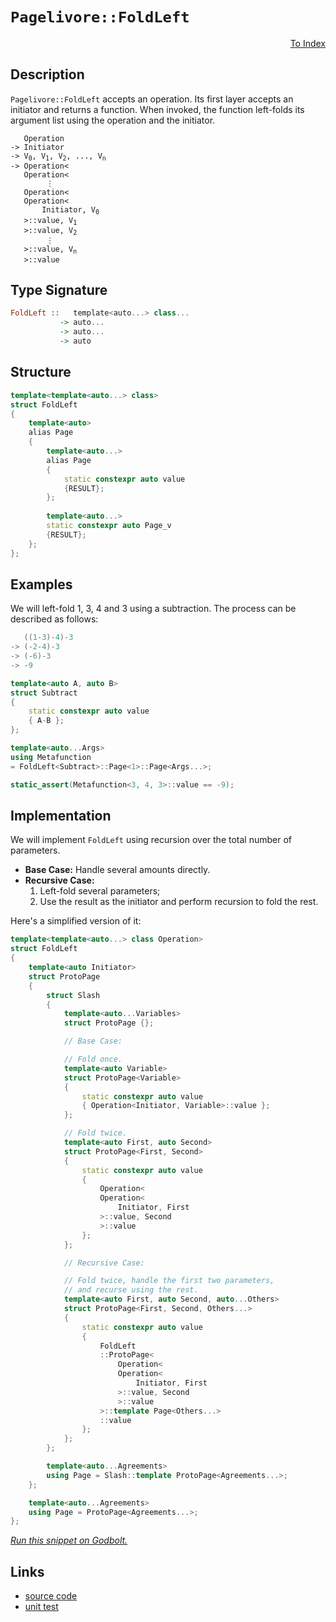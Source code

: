 <!-- Copyright 2024 Feng Mofan
SPDX-License-Identifier: Apache-2.0 -->

# `Pagelivore::FoldLeft`

<p style='text-align: right;'><a href="../../../index.md#algorithms-2">To Index</a></p>

## Description

`Pagelivore::FoldLeft` accepts an operation.
Its first layer accepts an initiator and returns a function.
When invoked, the function left-folds its argument list using the operation and the initiator.

<pre><code>   Operation
-> Initiator
-> V<sub>0</sub>, V<sub>1</sub>, V<sub>2</sub>, ..., V<sub>n</sub>
-> Operation&lt;
   Operation&lt;
        &vellip;
   Operation&lt;
   Operation&lt;
       Initiator, V<sub>0</sub>
   &gt;::value, V<sub>1</sub>
   &gt;::value, V<sub>2</sub>
        &vellip;
   &gt;::value, V<sub>n</sub>
   &gt;::value</code></pre>

## Type Signature

```Haskell
FoldLeft ::   template<auto...> class...
           -> auto...
           -> auto...
           -> auto
```

## Structure

```C++
template<template<auto...> class>
struct FoldLeft
{
    template<auto>
    alias Page
    {
        template<auto...>
        alias Page
        {
            static constexpr auto value
            {RESULT};
        };
        
        template<auto...>
        static constexpr auto Page_v
        {RESULT};
    };
};
```

## Examples

We will left-fold 1, 3, 4 and 3 using a subtraction.
The process can be described as follows:

```C++
   ((1-3)-4)-3
-> (-2-4)-3
-> (-6)-3
-> -9
```

```C++
template<auto A, auto B>
struct Subtract
{
    static constexpr auto value
    { A-B };
};

template<auto...Args>
using Metafunction 
= FoldLeft<Subtract>::Page<1>::Page<Args...>;

static_assert(Metafunction<3, 4, 3>::value == -9);
```

## Implementation

We will implement `FoldLeft` using recursion over the total number of parameters.

- **Base Case:** Handle several amounts directly.
- **Recursive Case:**
  1. Left-fold several parameters;
  2. Use the result as the initiator and perform recursion to fold the rest.

Here's a simplified version of it:

```C++
template<template<auto...> class Operation>
struct FoldLeft
{
    template<auto Initiator>
    struct ProtoPage
    {
        struct Slash
        {
            template<auto...Variables>
            struct ProtoPage {};

            // Base Case:

            // Fold once.
            template<auto Variable>
            struct ProtoPage<Variable>
            {
                static constexpr auto value
                { Operation<Initiator, Variable>::value };
            };

            // Fold twice.
            template<auto First, auto Second>
            struct ProtoPage<First, Second>
            {
                static constexpr auto value 
                { 
                    Operation<
                    Operation<
                        Initiator, First
                    >::value, Second
                    >::value
                };
            };

            // Recursive Case:

            // Fold twice, handle the first two parameters,
            // and recurse using the rest.
            template<auto First, auto Second, auto...Others>
            struct ProtoPage<First, Second, Others...>
            {
                static constexpr auto value
                {
                    FoldLeft
                    ::ProtoPage<
                        Operation<
                        Operation<
                            Initiator, First
                        >::value, Second
                        >::value
                    >::template Page<Others...>
                    ::value
                };
            };
        };

        template<auto...Agreements>
        using Page = Slash::template ProtoPage<Agreements...>;
    };

    template<auto...Agreements>
    using Page = ProtoPage<Agreements...>;
};
```

[*Run this snippet on Godbolt.*](https://godbolt.org/#z:OYLghAFBqd5QCxAYwPYBMCmBRdBLAF1QCcAaPECAMzwBtMA7AQwFtMQByARg9KtQYEAysib0QXACx8BBAKoBnTAAUAHpwAMvAFYTStJg1DIApACYAQuYukl9ZATwDKjdAGFUtAK4sGIAKxcpK4AMngMmAByPgBGmMQgABxBAA6oCoRODB7evgGp6ZkCYRHRLHEJybaY9o4CQgRMxAQ5Pn6B1bVZDU0EJVGx8UlBCo3NrXkdo739ZRXDAJS2qF7EyOwcBJgsKQZbJgDMbls7e5iHbkxeRAB0d4fYANTIBgoKjwDyKfFMdQwPJg0AEFRsQvA5HgAxTzoEKYKgEQFAkwAdiswMemMeJ12v3ORyuREeAEkGJlfiQARisaDwQRHspiKgiMomMBztTMaj0UCsXzHrSIUJXggkfysdyxeL%2BTizhdCag7jcAGpNPBMGL0BRU3nSvmC%2BmM5moVnsx6SlEAEUOPKlesxAHoHY8LEwlI9LkoQEi7fanVCYY8BOsbr69bK8fLrqhHqriOrNfjsGHpQaGUyWWz8W44wn6Dr7RK0SnC9NHMhngJRphVCliI8FY8AG5iLwc3WFvncz7fYi/LIXUnkohkWNqjX5g7YEAgFveTDmq02kv81HWg62zl%2B53Q2jobEAdzwIZXfIj%2BwJ0aheGIo1IDavQkwaAY6ALnbTRsz7IukJvd8eJ8XzfKdTyLHlO35Mtj0rBhq1retGznNtzS3SDuzAwsvh%2BP4Lkw%2B1sL7XCjnwyCh0cClRz/W9ETQyCJSnGdkMwe8gIEN86Po81GNnVt2y4rklw3fC12XYF8P9AAlZ9VgyJsF09dgfU4/l/V3fcCCPdZ7wQQx0HobEEAXGgaMPGMUiaVhMC2W9SAk509MeYgZNvBcvAyIxDIXZzRlDFSz22XEL0uK9qIAxs2Nfe8FSVD4CCM2931LAgwQhL8TSzX9/wIVjn3Y%2B84oShQlSS%2B1JX81NGnLWD4LrB8iWY0jwKa8V1LhBEWv5Gd0tNbNOr1Qj%2BwEPCKq4wbiLcfrO3I9UR3vMLaI7ATxQeJi%2BNy4CppWnjGtGsqePPBdeouQr4mK%2B5QL2vU1vnTrROEvb7og6UnuUpaAtOSNL1uO4gWAZztkYAhtUu96sXc8JgAZLNuMtQCRRnQ702NY6jj%2BgG2EEc7Q1Ah6lte8St0OqMfpudHMEBrHSohzzeth5Hv2zcnKeBkrcdtITNyBB0ACo%2Bf5gXBYdJFef5x4ABVMFGd4BeF4FRcFxW%2Bbl5FgWJ76YyBaKrysUG0yELwYhSpgHB9Yst2gisX1qxCr12/G0UeIEAFoLEXdcOY9t71ZC0mgWIYAQeTYEaahgBZaymCoLwGAcLJUORA44ba%2BFESOA2jb7U2eNRtwuFWkBc/9wO2eTPGkUtgB9N0lGaCAI8aaPY4mg572kR4DgL5jYcOOHnYATgWG0OCWWhOH8Xg/A4LRSFQThJssawBRWNYF3MA4eFIAhNBHpYAGsAkkG4NEkLgUQODR/A0MwADYb7MRJEn0ThJF4FgJA0DRSCnme544XgFAgC/tvaeI9SBwFgDARAIAVgEBSNccglA0A7DoPESIVlOCqESDfZ2N9JCPGAMgCsUgbhmF4JgfAI48DoD0PwQQIgxDsCkDIQQigVDqFAaQXQQQDx9hSJwHgo9x6Tx3rPTgHxrjwPpKgKgjwsE4LwQQohjwSFmEeBADwKD6D1nXlwBYvAQFaCWBAJAyCUioLIBQCAZiLEgGAFIMwfA6A2UARAGIoiYjhCaAATwEbwTxzBiDeI%2BDEbQz4QGb2QZjAgHwGC0F8ZwrAMQvDAEuLQWggDuC8CwCwQwwBxCJJvOEvA8lMkzxrDJLYfjyCCBqKI2geAYh9iCR4LAoiUp4Hflk0g8liAxHSJgS02w8kNKMDvJYVADCB2VHgTAB5sJT03nQ4QohxDMOWWwtQojuH6DySgaw1h9CNMAZAJYqAUh/Eyc7UYIFLSmEXpYMwv9enxiwCciASw7DFOcBAVwEw/BBFCOEAY5QhgFAyH8f5eg0gQqyLMQYCQRg1G%2BQwHo4xPBtD0F8uO9Qxh9GBXMMFtg8VQpGHi%2BFoLEWfJXusCQQiOAT2/qIv%2BcjsG4PwYQ4hR81EQFwIQEg5ozAb30VvcZSwjJMCwAkD5pAD6SAODcfuBwUSSBPmYSQN9P7%2BBvv3Z%2BHBX6kHfhvG4N8uA30SP3ZIN9/Cn38Eqm%2BTLOF/wAUA0VoDjFQJMTAyRCCrE2O0egtgnAmgsCbCiZ2TBngGE8lwfuNwuDH3IZQkg1DaGyAYWs6QGylBbM4boRxvCmD8KyfSxlP9eB/wkXA64QZZEhrDRGqNeSVFxoTRodRmjzHaMFQcMwIrDFgK9f6%2BIiDrGoC0UMet4aXh5NjVwL%2BNBaAuMoO4zhASfHVPXUEkJYSHDVKiUDWJ8TRFJJSWkjJ1SckjI2DPfAzk46lNERU5A1wNib3CFsMenCGlNJ8a0m9Bj4xdM3r0/pSghm5KMKM0A7q%2BBTIUDMuZCzqnLIzUwrNshNkcJnvm3ZYz7lWEsEcmI7yzkXKyFcm5vcCPWCeRWl51CpbwE%2BcinFfhfmvlJcEV8FL5jgqKNkDFeR%2BN/F40S7Ffw0UtCEwCzoKKpNicRcS3oXHpjNEU3S5YqxaV6L1WW5lnAGzEFDeGyNM6Y2tuPuovlI4e16IMWK0gEqpWUHpQao1caT4ojtSic%2Bkh1V4KCOWsR/9bCuoHR6%2BAXrYFSNHcO4ggaNghsUSwBQTYKxNljTcM4owk38teWm%2Bhqz0MsPkDm7DOgQCt0LcWwRemRFOvET66RdbjMpbSxlrLOX6QaPHV2%2BIPaDj9vGeA0xfWLFxfG9o2cyAUgpErpl/ulduvVza1m5xZ0V0eK8UEzdO3gmhPCfu8d0Sj0JNvZgZJqSxAXu6VeqDAHSB3uKY%2Bzhz7X3VI/XU79jTmneP/e0oD1TQMDIgyMyGI3JlsgQ7M%2BZ3xFm8FQ8ViQGHWHle2VVvDxgDlEZ/aR2e5GqycAdDc/ZDyLB0dngxt5zG5NsZcJxmTeggWlARdCwokKmcibhQStnSKui4pU1zunknyW88pViklwu1P4tZxL3TCgaVMNLQ13%2Bhnkv4NS%2Bl5sXW8SjGs8mnRQr7NuqMeKzAkqhgyq/e5kAZg40HAOP4K%2Bp9P6O5ROax1avQuAOAY5uV/hFX%2BESLffukh%2B7n2VVwVuX6Diq4rZwBz7r6VkK9wn0LEWli9IyM4SQQA%3D)

## Links

- [source code](../../../../conceptrodon/pagelivore/fold_left.hpp)
- [unit test](../../../../tests/unit/metafunctions/pagelivore/fold_left.test.hpp)
